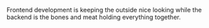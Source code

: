Frontend development is keeping the outside nice looking while the backend is the bones and meat holding everything together.
